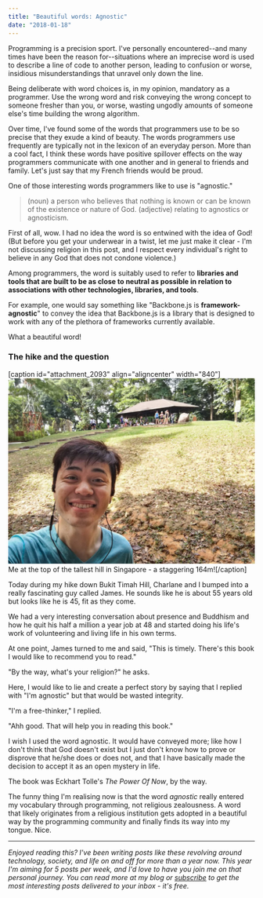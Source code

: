 ```yaml
---
title: "Beautiful words: Agnostic"
date: "2018-01-18"
---
```


Programming is a precision sport. I've personally encountered--and many times have been the reason for--situations where an imprecise word is used to describe a line of code to another person, leading to confusion or worse, insidious misunderstandings that unravel only down the line.

Being deliberate with word choices is, in my opinion, mandatory as a programmer. Use the wrong word and risk conveying the wrong concept to someone fresher than you, or worse, wasting ungodly amounts of someone else's time building the wrong algorithm.

Over time, I've found some of the words that programmers use to be so precise that they exude a kind of beauty. The words programmers use frequently are typically not in the lexicon of an everyday person. More than a cool fact, I think these words have positive spillover effects on the way programmers communicate with one another and in general to friends and family. Let's just say that my French friends would be proud.

One of those interesting words programmers like to use is "agnostic."

> (noun) a person who believes that nothing is known or can be known of the existence or nature of God. (adjective) relating to agnostics or agnosticism.

First of all, wow. I had no idea the word is so entwined with the idea of God! (But before you get your underwear in a twist, let me just make it clear - I'm not discussing religion in this post, and I respect every individual's right to believe in any God that does not condone violence.)

Among programmers, the word is suitably used to refer to **libraries and tools that are built to be as close to neutral as possible in relation to associations with other technologies, libraries, and tools**.

For example, one would say something like "Backbone.js is **framework-agnostic**" to convey the idea that Backbone.js is a library that is designed to work with any of the plethora of frameworks currently available.

What a beautiful word!

### The hike and the question

\[caption id="attachment\_2093" align="aligncenter" width="840"\]![hiking bukit timah hill singapore](images/20180117-bukit-timah-hill-climb-nickang-blog-1024x768.jpg) Me at the top of the tallest hill in Singapore - a staggering 164m!\[/caption\]

Today during my hike down Bukit Timah Hill, Charlane and I bumped into a really fascinating guy called James. He sounds like he is about 55 years old but looks like he is 45, fit as they come.

We had a very interesting conversation about presence and Buddhism and how he quit his half a million a year job at 48 and started doing his life's work of volunteering and living life in his own terms.

At one point, James turned to me and said, "This is timely. There's this book I would like to recommend you to read."

"By the way, what's your religion?" he asks.

Here, I would like to lie and create a perfect story by saying that I replied with "I'm agnostic" but that would be wasted integrity.

"I'm a free-thinker," I replied.

"Ahh good. That will help you in reading this book."

I wish I used the word agnostic. It would have conveyed more; like how I don't think that God doesn't exist but I just don't know how to prove or disprove that he/she does or does not, and that I have basically made the decision to accept it as an open mystery in life.

The book was Eckhart Tolle's _The Power Of Now_, by the way.

The funny thing I'm realising now is that the word _agnostic_ really entered my vocabulary through programming, not religious zealousness. A word that likely originates from a religious institution gets adopted in a beautiful way by the programming community and finally finds its way into my tongue. Nice.

* * *

_Enjoyed reading this? I've been writing posts like these revolving around technology, society, and life on and off for more than a year now. This year I'm aiming for 5 posts per week, and I'd love to have you join me on that personal journey. You can read more at my blog or [subscribe](http://eepurl.com/c7xfID) to get the most interesting posts delivered to your inbox - it's free._
